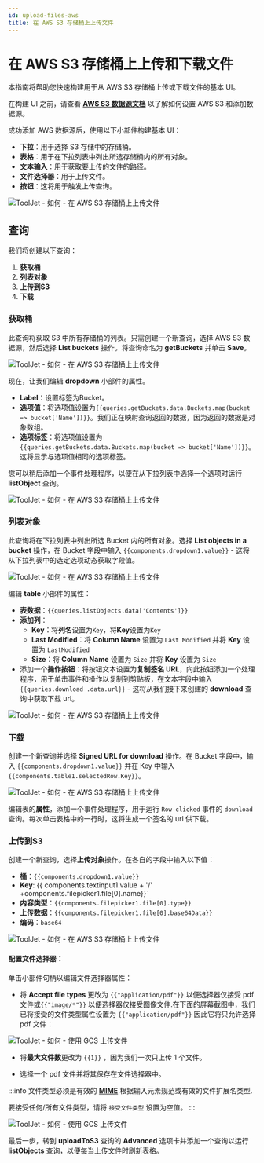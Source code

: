 ```yaml
---
id: upload-files-aws
title: 在 AWS S3 存储桶上上传文件
---
```


# 在 AWS S3 存储桶上上传和下载文件

本指南将帮助您快速构建用于从 AWS S3 存储桶上传或下载文件的基本 UI。

在构建 UI 之前，请查看 **[AWS S3 数据源文档](/docs/data-sources/s3)** 以了解如何设置 AWS S3 和添加数据源。

成功添加 AWS 数据源后，使用以下小部件构建基本 UI：
- **下拉**：用于选择 S3 存储中的存储桶。
- **表格**：用于在下拉列表中列出所选存储桶内的所有对象。
- **文本输入**：用于获取要上传的文件的路径。
- **文件选择器**：用于上传文件。
- **按钮**：这将用于触发上传查询。

<div style={{textAlign: 'center'}}>

![ToolJet - 如何 - 在 AWS S3 存储桶上上传文件](/img/how-to/upload-files-aws/ui.png)

</div>

## 查询

我们将创建以下查询：

1. **获取桶**
2. **列表对象**
3. **上传到S3**
4. **下载**

### 获取桶

此查询将获取 S3 中所有存储桶的列表。只需创建一个新查询，选择 AWS S3 数据源，然后选择 **List buckets** 操作。将查询命名为 **getBuckets** 并单击 **Save**。

<div style={{textAlign: 'center'}}>

![ToolJet - 如何 - 在 AWS S3 存储桶上上传文件](/img/how-to/upload-files-aws/getBuckets.png)

</div>

现在，让我们编辑 **dropdown** 小部件的属性。

- **Label**：设置标签为Bucket。
- **选项值**：将选项值设置为`{{queries.getBuckets.data.Buckets.map(bucket => bucket['Name'])}}`。我们正在映射查询返回的数据，因为返回的数据是对象数组。
- **选项标签**：将选项值设置为`{{queries.getBuckets.data.Buckets.map(bucket => bucket['Name'])}}`。这将显示与选项值相同的选项标签。

您可以稍后添加一个事件处理程序，以便在从下拉列表中选择一个选项时运行 **listObject** 查询。

<div style={{textAlign: 'center'}}>

![ToolJet - 如何 - 在 AWS S3 存储桶上上传文件](/img/how-to/upload-files-aws/dropdown.png)

</div>

### 列表对象

此查询将在下拉列表中列出所选 Bucket 内的所有对象。选择 **List objects in a bucket** 操作，在 Bucket 字段中输入 `{{components.dropdown1.value}}` - 这将从下拉列表中的选定选项动态获取字段值。

<div style={{textAlign: 'center'}}>

![ToolJet - 如何 - 在 AWS S3 存储桶上上传文件](/img/how-to/upload-files-aws/listObjects.png)

</div>

编辑 **table** 小部件的属性：
- **表数据**：`{{queries.listObjects.data['Contents']}}`
- **添加列**：
  - **Key**：将**列名**设置为`Key`，将**Key**设置为`Key`
  - **Last Modified**：将 **Column Name** 设置为 `Last Modified` 并将 **Key** 设置为 `LastModified`
  - **Size**：将 **Column Name** 设置为 `Size` 并将 **Key** 设置为 `Size`
- 添加一个**操作按钮**：将按钮文本设置为**复制签名 URL**，向此按钮添加一个处理程序，用于单击事件和操作以复制到剪贴板，在文本字段中输入`{{queries.download .data.url}}` - 这将从我们接下来创建的 **download** 查询中获取下载 url。

<div style={{textAlign: 'center'}}>

![ToolJet - 如何 - 在 AWS S3 存储桶上上传文件](/img/how-to/upload-files-aws/table.png)

</div>

### 下载

创建一个新查询并选择 **Signed URL for download** 操作。在 Bucket 字段中，输入 `{{components.dropdown1.value}}` 并在 Key 中输入 `{{components.table1.selectedRow.Key}}`。

<div style={{textAlign: 'center'}}>

![ToolJet - 如何 - 在 AWS S3 存储桶上上传文件](/img/how-to/upload-files-aws/download.png)

</div>

编辑表的**属性**，添加一个事件处理程序，用于运行 `Row clicked` 事件的 `download` 查询。每次单击表格中的一行时，这将生成一个签名的 url 供下载。

### 上传到S3

创建一个新查询，选择**上传对象**操作。在各自的字段中输入以下值：
- **桶**：`{{components.dropdown1.value}}`
- **Key**: {{ components.textinput1.value + '/' +components.filepicker1.file[0].name}}`
- **内容类型**：`{{components.filepicker1.file[0].type}}`
- **上传数据**：`{{components.filepicker1.file[0].base64Data}}`
- **编码**：`base64`

<div style={{textAlign: 'center'}}>

![ToolJet - 如何 - 在 AWS S3 存储桶上上传文件](/img/how-to/upload-files-aws/uploadToS3.png)

</div>

#### 配置文件选择器：

单击小部件句柄以编辑文件选择器属性：

- 将 **Accept file types** 更改为 `{{"application/pdf"}}` 以便选择器仅接受 pdf 文件或`{{"image/*"}}` 以便选择器仅接受图像文件.在下面的屏幕截图中，我们已将接受的文件类型属性设置为 `{{"application/pdf"}}` 因此它将只允许选择 pdf 文件：

<div style={{textAlign: 'center'}}>

![ToolJet - 如何 - 使用 GCS 上传文件](/img/how-to/upload-files-gcs/result-filepicker.png)

</div>

- 将**最大文件数**更改为 `{{1}}` ，因为我们一次只上传 1 个文件。

- 选择一个 pdf 文件并将其保存在文件选择器中。

:::info
 文件类型必须是有效的 **[MIME](https://developer.mozilla.org/en-US/docs/Web/HTTP/Basics_of_HTTP/MIME_types/Common_types)** 根据输入元素规范或有效的文件扩展名类型.

 要接受任何/所有文件类型，请将 `接受文件类型` 设置为空值。
:::

<div style={{textAlign: 'center'}}>

![ToolJet - 如何 - 使用 GCS 上传文件](/img/how-to/upload-files-gcs/config-filepicker.png)

</div>

最后一步，转到 **uploadToS3** 查询的 **Advanced** 选项卡并添加一个查询以运行 **listObjects** 查询，以便每当上传文件时刷新表格。